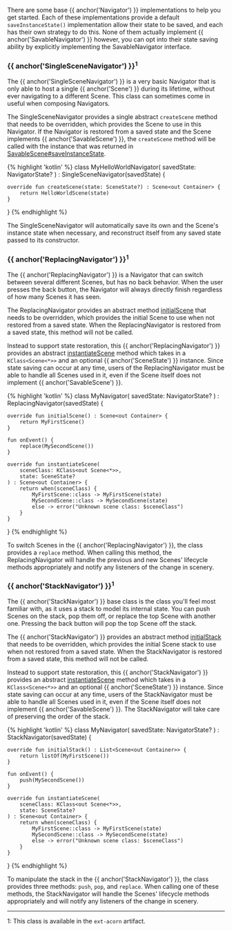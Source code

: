 ---
---

There are some base {{ anchor('Navigator') }} implementations to help you get started. 
Each of these implementations provide a default `saveInstanceState()` 
implementation allow their state to be saved, and each has their own strategy to
do this.
None of them actually implement {{ anchor('SavableNavigator') }} however, you 
can opt into their state saving ability by explicitly implementing the 
SavableNavigator interface.

### {{ anchor('SingleSceneNavigator') }}<sup>1</sup>

The {{ anchor('SingleSceneNavigator') }} is a very basic Navigator that is only 
able to host a single {{ anchor('Scene') }} during its lifetime, without ever 
navigating to a different Scene. 
This class can sometimes come in useful when composing Navigators.

The SingleSceneNavigator provides a single abstract `createScene` method that
needs to be overridden, which provides the Scene to use in this Navigator.
If the Navigator is restored from a saved state and the Scene implements
{{ anchor('SavableScene') }}, the `createScene` method will be called with the 
instance that was returned in 
[SavableScene#saveInstanceState]({{site.baseUrl}}/com/nhaarman/acorn/presentation/SavableScene#method__abstract_fun_saveInstanceState____SceneState).

{% highlight 'kotlin' %}
class MyHelloWorldNavigator(
    savedState: NavigatorState?
) : SingleSceneNavigator(savedState) {

    override fun createScene(state: SceneState?) : Scene<out Container> {
        return HelloWorldScene(state)
    }
}
{% endhighlight %}

The SingleSceneNavigator will automatically save its own and the Scene's
instance state when necessary, and reconstruct itself from any saved state
passed to its constructor.

### {{ anchor('ReplacingNavigator') }}<sup>1</sup>

The {{ anchor('ReplacingNavigator') }} is a Navigator that can switch between 
several different Scenes, but has no back behavior.
When the user presses the back button, the Navigator will always directly finish
regardless of how many Scenes it has seen.

The ReplacingNavigator provides an abstract method 
[initialScene]({{site.baseUrl}}/com/nhaarman/acorn/navigation/ReplacingNavigator#method__protected_abstract_fun_initialScene____Scene) 
that needs to be overridden, which provides the initial Scene to use when not 
restored from a saved state.
When the ReplacingNavigator is restored from a saved state, this method will not
be called.

Instead to support state restoration, this {{ anchor('ReplacingNavigator') }} 
provides an abstract 
[instantiateScene]({{site.baseUrl}}/com/nhaarman/acorn/navigation/ReplacingNavigator#method__protected_abstract_fun_instantiateScene_sceneClass__KClass__state__SceneState____Scene) 
method which takes in a `KClass<Scene<*>>` and an optional 
{{ anchor('SceneState') }} instance.
Since state saving can occur at any time, users of the ReplacingNavigator must
be able to handle all Scenes used in it, even if the Scene itself does not
implement {{ anchor('SavableScene') }}.

{% highlight 'kotlin' %}
class MyNavigator(
    savedState: NavigatorState?
) : ReplacingNavigator(savedState) {

    override fun initialScene() : Scene<out Container> {
        return MyFirstScene()
    }

    fun onEvent() {
        replace(MySecondScene())
    }

    override fun instantiateScene(
        sceneClass: KClass<out Scene<*>>,
        state: SceneState?
    ) : Scene<out Container> {
        return when(sceneClass) {
            MyFirstScene::class -> MyFirstScene(state)
            MySecondScene::class -> MySecondScene(state)
            else -> error("Unknown scene class: $sceneClass")
        }
    }
}
{% endhighlight %}

To switch Scenes in the {{ anchor('ReplacingNavigator') }}, the class provides a 
`replace` method.
When calling this method, the ReplacingNavigator will handle the previous and
new Scenes' lifecycle methods appropriately and notify any listeners of the
change in scenery.

### {{ anchor('StackNavigator') }}<sup>1</sup>

The {{ anchor('StackNavigator') }} base class is the class you'll feel most 
familiar with, as it uses a stack to model its internal state.
You can push Scenes on the stack, pop them off, or replace the top Scene with
another one.
Pressing the back button will pop the top Scene off the stack.

The {{ anchor('StackNavigator') }} provides an abstract method 
[initialStack]({{site.baseUrl}}/com/nhaarman/acorn/navigation/StackNavigator#method__protected_abstract_fun_initialStack____List) 
that needs to
be overridden, which provides the initial Scene stack to use when not restored
from a saved state.
When the StackNavigator is restored from a saved state, this method will not
be called.

Instead to support state restoration, this {{ anchor('StackNavigator') }} provides an
abstract 
[instantiateScene]({{site.baseUrl}}/com/nhaarman/acorn/navigation/StackNavigator#method__protected_abstract_fun_instantiateScene_sceneClass__KClass__state__SceneState____Scene)
method which takes in a `KClass<Scene<*>>` and an
optional {{ anchor('SceneState') }} instance.
Since state saving can occur at any time, users of the StackNavigator must be 
able to handle all Scenes used in it, even if the Scene itself does not
implement {{ anchor('SavableScene') }}.
The StackNavigator will take care of preserving the order of the stack.

{% highlight 'kotlin' %}
class MyNavigator(
    savedState: NavigatorState?
) : StackNavigator(savedState) {

    override fun initialStack() : List<Scene<out Container>> {
        return listOf(MyFirstScene())
    }

    fun onEvent() {
        push(MySecondScene())
    }

    override fun instantiateScene(
        sceneClass: KClass<out Scene<*>>,
        state: SceneState?
    ) : Scene<out Container> {
        return when(sceneClass) {
            MyFirstScene::class -> MyFirstScene(state)
            MySecondScene::class -> MySecondScene(state)
            else -> error("Unknown scene class: $sceneClass")
        }
    }
}
{% endhighlight %}

To manipulate the stack in the {{ anchor('StackNavigator') }}, the class 
provides three methods: `push`, `pop`, and `replace`.
When calling one of these methods, the StackNavigator will handle the Scenes'
lifecycle methods appropriately and will notify any listeners of the change in
scenery.

----

1: This class is available in the `ext-acorn` artifact.
